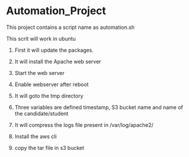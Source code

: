 # Automation_Project
This project contains a script name as automation.sh

This scrit will work in ubuntu 

1. First it will update the packages.

2. It will install the Apache web server 

3. Start the web server

4. Enable webserver after reboot

5. It will goto the tmp directory

6. Three variables are defined timestamp, S3 bucket name and name of the candidate/student

7. It will compress the logs file present in /var/log/apache2/

8. Install the aws cli

9. copy the tar file in s3 bucket

